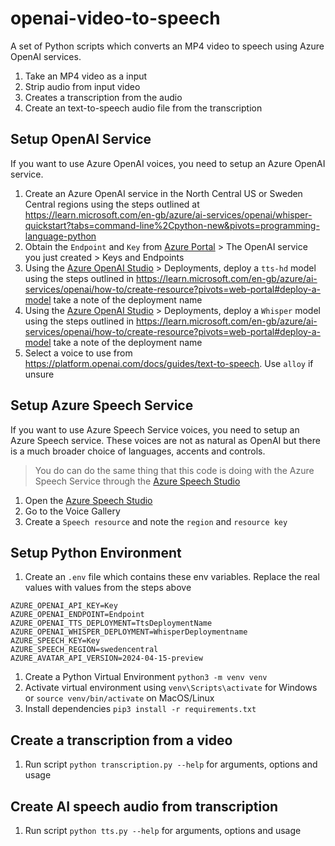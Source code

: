 # openai-video-to-speech
A set of Python scripts which converts an MP4 video to speech using Azure OpenAI services.
1. Take an MP4 video as a input
1. Strip audio from input video
1. Creates a transcription from the audio
1. Create an text-to-speech audio file from the transcription

## Setup OpenAI Service
If you want to use Azure OpenAI voices, you need to setup an Azure OpenAI service.

1. Create an Azure OpenAI service in the North Central US or Sweden Central regions using the steps outlined at https://learn.microsoft.com/en-gb/azure/ai-services/openai/whisper-quickstart?tabs=command-line%2Cpython-new&pivots=programming-language-python 
1. Obtain the `Endpoint` and `Key` from [Azure Portal](https://portal.azure.com/) > The OpenAI service you just created > Keys and Endpoints
1. Using the [Azure OpenAI Studio](https://oai.azure.com/) > Deployments, deploy a `tts-hd` model using the steps outlined in https://learn.microsoft.com/en-gb/azure/ai-services/openai/how-to/create-resource?pivots=web-portal#deploy-a-model take a note of the deployment name
1. Using the [Azure OpenAI Studio](https://oai.azure.com/) > Deployments, deploy a `Whisper` model using the steps outlined in https://learn.microsoft.com/en-gb/azure/ai-services/openai/how-to/create-resource?pivots=web-portal#deploy-a-model take a note of the deployment name
1. Select a voice to use from https://platform.openai.com/docs/guides/text-to-speech. Use `alloy` if unsure

## Setup Azure Speech Service
If you want to use Azure Speech Service voices, you need to setup an Azure Speech service. These voices are not as natural as OpenAI but there is a much broader choice of languages, accents and controls.

> You do can do the same thing that this code is doing with the Azure Speech Service through the [Azure Speech Studio](https://speech.microsoft.com/portal)

1. Open the [Azure Speech Studio](https://speech.microsoft.com/portal)
1. Go to the Voice Gallery
1. Create a `Speech resource` and note the `region` and `resource key`

## Setup Python Environment
1. Create an `.env` file which contains these env variables. Replace the real values with values from the steps above
```
AZURE_OPENAI_API_KEY=Key
AZURE_OPENAI_ENDPOINT=Endpoint
AZURE_OPENAI_TTS_DEPLOYMENT=TtsDeploymentName
AZURE_OPENAI_WHISPER_DEPLOYMENT=WhisperDeploymentname
AZURE_SPEECH_KEY=Key
AZURE_SPEECH_REGION=swedencentral
AZURE_AVATAR_API_VERSION=2024-04-15-preview
```
1. Create a Python Virtual Environment `python3 -m venv venv`
1. Activate virtual environment using `venv\Scripts\activate` for Windows or `source venv/bin/activate` on MacOS/Linux
1. Install dependencies `pip3 install -r requirements.txt`

## Create a transcription from a video
1. Run script `python transcription.py --help` for arguments, options and usage

## Create AI speech audio from transcription
1. Run script `python tts.py --help` for arguments, options and usage

